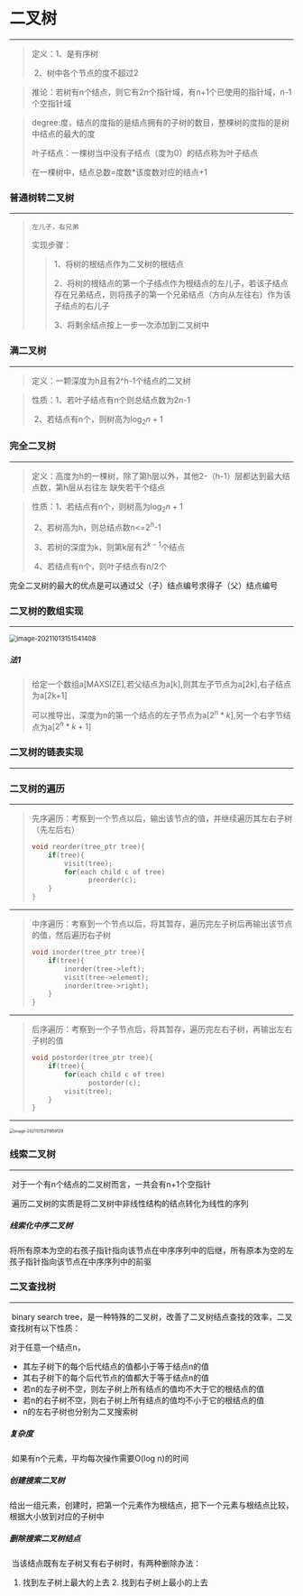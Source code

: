# 二叉树

---

> 定义：1、是有序树
>
> ​			2、树中各个节点的度不超过2

> 推论：若树有n个结点，则它有2n个指针域，有n+1个已使用的指针域，n-1个空指针域

> degree:度，结点的度指的是结点拥有的子树的数目，整棵树的度指的是树中结点的最大的度
>
> 叶子结点：一棵树当中没有子结点（度为0）的结点称为叶子结点
>
> 在一棵树中，结点总数=度数*该度数对应的结点+1



### 普通树转二叉树

---

> `左儿子，右兄弟`
>
> 实现步骤：
>
> > 1、将树的根结点作为二叉树的根结点
> >
> > 2、将树的根结点的第一个子结点作为根结点的左儿子，若该子结点存在兄弟结点，则将孩子的第一个兄弟结点（方向从左往右）作为该子结点的右儿子
> >
> > 3、将剩余结点按上一步一次添加到二叉树中



### 满二叉树

---

> 定义：一颗深度为h且有2^h-1个结点的二叉树

> 性质：1、若叶子结点有n个则总结点数为2n-1
>
> ​			2、若结点有n个，则树高为$\log_2{n}+1$



### 完全二叉树

---

> 定义：高度为h的一棵树，除了第h层以外，其他2-（h-1）层都达到最大结点数，第h层从右往左			缺失若干个结点

> 性质：1、若结点有n个，则树高为$\log_2{n}+1$
>
> ​			2、若树高为h，则总结点数n<=$2^h$-1
>
> ​			3、若树的深度为k，则第k层有$2^{k-1}$个结点
>
> ​			4、若结点有n个，则叶子结点有n/2个

完全二叉树的最大的优点是可以通过父（子）结点编号求得子（父）结点编号



### 二叉树的数组实现

---

<img src="C:\Users\dell\AppData\Roaming\Typora\typora-user-images\image-20211013151541408.png" alt="image-20211013151541408" style="zoom: 80%;" />

##### 法1

> 给定一个数组a[MAXSIZE],若父结点为a[k],则其左子节点为a[2k],右子结点为a[2k+1]
>
> 可以推导出，深度为n的第一个结点的左子节点为a[$2^n*k$],另一个右字节结点为a[$2^n*k+1$]



### 二叉树的链表实现

---





### 二叉树的遍历

---

> 先序遍历：考察到一个节点以后，输出该节点的值，并继续遍历其左右子树（先左后右）
>
> ```c
> void reorder(tree_ptr tree){
>     if(tree){
>         visit(tree);
>         for(each child c of tree)
>             	preorder(c);
>     }
> }
> ```
>
---

> 中序遍历：考察到一个节点以后，将其暂存，遍历完左子树后再输出该节点的值，然后遍历右子树
>
> ```c
> void inorder(tree_ptr tree){
>     if(tree){
>         inorder(tree->left);
>         visit(tree->element);
>         inorder(tree->right);
>     }
> }
> ```
>
---

> 后序遍历：考察到一个子节点后，将其暂存，遍历完左右子树，再输出左右子树的值
>
> ```c
> void postorder(tree_ptr tree){
>     if(tree){
>         for(each child c of tree)
>             	postorder(c);
>         visit(tree);
>     }
> }
> ```
---

<img src="C:\Users\dell\AppData\Roaming\Typora\typora-user-images\image-20211015211959129.png" alt="image-20211015211959129" style="zoom: 50%;" />

### 线索二叉树

---

​	对于一个有n个结点的二叉树而言，一共会有n+1个空指针

​	遍历二叉树的实质是将二叉树中非线性结构的结点转化为线性的序列

##### 线索化中序二叉树

​	将所有原本为空的右孩子指针指向该节点在中序序列中的后继，所有原本为空的左孩子指针指向该节点在中序序列中的前驱

### 二叉查找树

---

​	binary search tree，是一种特殊的二叉树，改善了二叉树结点查找的效率，二叉查找树有以下性质：

对于任意一个结点n，

 - 其左子树下的每个后代结点的值都小于等于结点n的值
 - 其右子树下的每个后代节点的值都大于等于结点n的值
 - 若n的左子树不空，则左子树上所有结点的值均不大于它的根结点的值
 - 若n的右子树不空，则右子树上所有结点的值均不小于它的根结点的值
 - n的左右子树也分别为二叉搜索树

##### 复杂度

​	如果有n个元素，平均每次操作需要O(log n)的时间

##### 创建搜索二叉树

​	给出一组元素，创建时，把第一个元素作为根结点，把下一个元素与根结点比较，根据大小放到对应的子树中

##### 删除搜索二叉树结点

​	当该结点既有左子树又有右子树时，有两种删除办法：

 1. 找到左子树上最大的上去
 	2. 找到右子树上最小的上去
